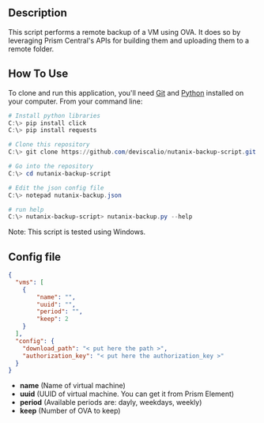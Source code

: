 ## Description
This script performs a remote backup of a VM using OVA. It does so by leveraging Prism Central's APIs for building them and uploading them to a remote folder.

## How To Use

To clone and run this application, you'll need [Git](https://git-scm.com) and [Python](https://www.python.org/) installed on your computer. From your command line:

```powershell
# Install python libraries
C:\> pip install click
C:\> pip install requests

# Clone this repository
C:\> git clone https://github.com/deviscalio/nutanix-backup-script.git

# Go into the repository
C:\> cd nutanix-backup-script

# Edit the json config file
C:\> notepad nutanix-backup.json

# run help
C:\> nutanix-backup-script> nutanix-backup.py --help

```

Note: This script is tested using Windows.

## Config file
```json
{
  "vms": [
    {
        "name": "",
        "uuid": "",
        "period": "",
        "keep": 2
    }
  ],
  "config": {
    "download_path": "< put here the path >",
    "authorization_key": "< put here the authorization_key >"
  }
}
```
* **name** (Name of virtual machine)
* **uuid** (UUID of virtual machine. You can get it from Prism Element)
* **period** (Available periods are: dayly, weekdays, weekly)
* **keep** (Number of OVA to keep)
